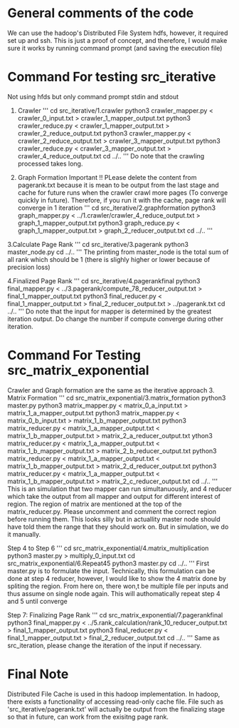# General comments of the code
We can use the hadoop's Distributed File System hdfs, however, it required set up and ssh. 
This is just a proof of concept, and therefore, I would make sure it works by running command prompt (and saving the execution file)

# Command For testing src_iterative
Not using hfds but only command prompt stdin and stdout
1. Crawler
'''
cd src_iterative/1.crawler 
python3 crawler_mapper.py < crawler_0_input.txt > crawler_1_mapper_output.txt
python3 crawler_reduce.py < crawler_1_mapper_output.txt > crawler_2_reduce_output.txt
python3 crawler_mapper.py < crawler_2_reduce_output.txt > crawler_3_mapper_output.txt
python3 crawler_reduce.py < crawler_3_mapper_output.txt > crawler_4_reduce_output.txt
cd ../..
'''
Do note that the crawling processed takes long.

2. Graph Formation
Important !! PLease delete the content from pagerank.txt because it is mean to be output from the last stage and cache for future runs when the crawler crawl more pages (To converge quickly in future). Therefore, if you run it with the cache, page rank will converge in 1 iteration
'''
cd src_iterative/2.graphformation
python3 graph_mapper.py < ../1.crawler/crawler_4_reduce_output.txt > graph_1_mapper_output.txt
python3 graph_reduce.py < graph_1_mapper_output.txt > graph_2_reducer_output.txt
cd ../..
'''

3.Calculate Page Rank
'''
cd src_iterative/3.pagerank
python3 master_node.py
cd ../..
'''
The printing from master_node is the total sum of all rank which should be 1 (there is slighly higher or lower because of precision loss)

4.Finalized Page Rank
'''
cd src_iterative/4.pagerankfinal 
python3 final_mapper.py < ../3.pagerank/compute_78_reducer_output.txt > final_1_mapper_output.txt
python3 final_reducer.py < final_1_mapper_output.txt > final_2_reducer_output.txt > ../pagerank.txt
cd ../..
'''
Do note that the input for mapper is determined by the greatest iteration output. Do change the number if compute converge during other iteration.


# Command For Testing src_matrix_exponential
Crawler and Graph formation are the same as the iterative approach
3. Matrix Formation
'''
cd src_matrix_exponential/3.matrix_formation 
python3 master.py 
python3 matrix_mapper.py < matrix_0_a_input.txt > matrix_1_a_mapper_output.txt
python3 matrix_mapper.py < matrix_0_b_input.txt > matrix_1_b_mapper_output.txt
python3 matrix_reducer.py < matrix_1_a_mapper_output.txt < matrix_1_b_mapper_output.txt > matrix_2_a_reducer_output.txt
ython3 matrix_reducer.py < matrix_1_a_mapper_output.txt < matrix_1_b_mapper_output.txt > matrix_2_b_reducer_output.txt
python3 matrix_reducer.py < matrix_1_a_mapper_output.txt < matrix_1_b_mapper_output.txt > matrix_2_d_reducer_output.txt
python3 matrix_reducer.py < matrix_1_a_mapper_output.txt < matrix_1_b_mapper_output.txt > matrix_2_c_reducer_output.txt
cd ../..
'''
This is an simulation that two mapper can run simultanuously, and 4 reducer which take the output from all mapper and output for different interest of region. The region of matrix are mentioned at the top of the matrix_reducer.py. Please uncomment and comment the correct region before running them. This looks silly but in actuallity master node should have told them the range that they should work on. But in simulation, we do it manually.

Step 4 to Step 6
'''
cd src_matrix_exponential/4.matrix_multiplication
python3 master.py > multiply_0_input.txt 
cd src_matrix_exponential/6.Repeat45 
python3 master.py
cd ../..
'''
First master.py is to formulate the input. Technically, this formulation can be done at step 4 reducer, however, I would like to show the 4 matrix done by spliting the region. From here on, there won,t be multiple file per inputs and thus assume on single node again.
This will authomatically repeat step 4 and 5 until converge

Step 7: Finalizing Page Rank
'''
cd src_matrix_exponential/7.pagerankfinal
python3 final_mapper.py < ../5.rank_calculation/rank_10_reducer_output.txt > final_1_mapper_output.txt
python3 final_reducer.py < final_1_mapper_output.txt > final_2_reducer_output.txt
cd ../..
'''
Same as src_iteration, please change the iteration of the input if necessary.

# Final Note
Distributed File Cache is used in this hadoop implementation. In hadoop, there exists a functionality of accessing read-only cache file. File such as 'src_iterative/pagerank.txt' will actually be output from the finalizing stage so that in future, can work from the exisitng page rank.